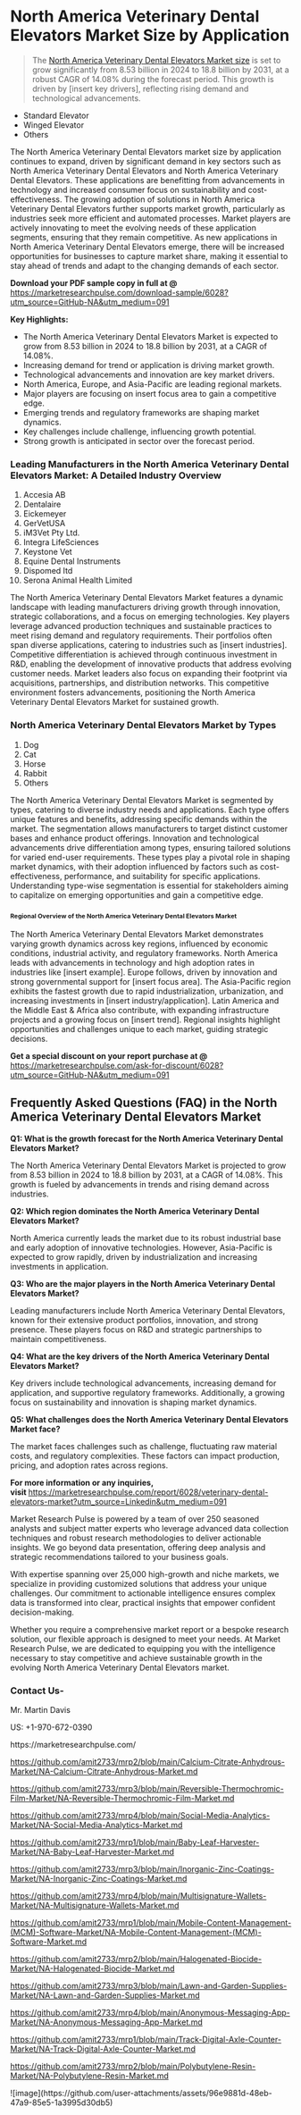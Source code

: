 <h1>North America Veterinary Dental Elevators Market&nbsp;Size by Application</h1><blockquote><p>The <a href="https://marketresearchpulse.com/download-sample/6028?utm_source=GitHub-NA&amp;utm_medium=091">North America Veterinary Dental Elevators Market size</a> is set to grow significantly from 8.53 billion in 2024 to 18.8 billion by 2031, at a robust CAGR of 14.08% during the forecast period. This growth is driven by [insert key drivers], reflecting rising demand and technological advancements.</p></blockquote><ul><li>Standard Elevator<li> Winged Elevator<li> Others</li></ul><p>The North America Veterinary Dental Elevators market size by application continues to expand, driven by significant demand in key sectors such as North America Veterinary Dental Elevators and North America Veterinary Dental Elevators. These applications are benefitting from advancements in technology and increased consumer focus on sustainability and cost-effectiveness. The growing adoption of solutions in North America Veterinary Dental Elevators further supports market growth, particularly as industries seek more efficient and automated processes. Market players are actively innovating to meet the evolving needs of these application segments, ensuring that they remain competitive. As new applications in North America Veterinary Dental Elevators emerge, there will be increased opportunities for businesses to capture market share, making it essential to stay ahead of trends and adapt to the changing demands of each sector.</p><p><strong>Download your PDF sample copy in full at @ </strong><a href="https://marketresearchpulse.com/download-sample/6028?utm_source=GitHub-NA&amp;utm_medium=091">https://marketresearchpulse.com/download-sample/6028?utm_source=GitHub-NA&amp;utm_medium=091</a></p><p><strong>Key Highlights: </strong></p><ul><li>The North America Veterinary Dental Elevators Market is expected to grow from 8.53 billion in 2024 to 18.8 billion by 2031, at a CAGR of 14.08%.</li><li>Increasing demand for trend or application is driving market growth.</li><li>Technological advancements and innovation are key market drivers.</li><li>North America, Europe, and Asia-Pacific are leading regional markets.</li><li>Major players are focusing on insert focus area to gain a competitive edge.</li><li>Emerging trends and regulatory frameworks are shaping market dynamics.</li><li>Key challenges include challenge, influencing growth potential.</li><li>Strong growth is anticipated in sector over the forecast period.</li></ul><h3>Leading Manufacturers in the North America Veterinary Dental Elevators Market: A Detailed Industry Overview</h3><ol><li>Accesia AB</li><li>Dentalaire</li><li>Eickemeyer</li><li>GerVetUSA</li><li>iM3Vet Pty Ltd.</li><li>Integra LifeSciences</li><li>Keystone Vet</li><li>Equine Dental Instruments</li><li>Dispomed Itd</li><li>Serona Animal Health Limited</li></ol><div class="flex max-w-full flex-col flex-grow"><div class="min-h-8 text-message flex w-full flex-col items-end gap-2 whitespace-normal break-words [.text-message+&amp;]:mt-5" dir="auto" data-message-author-role="assistant" data-message-id="fd8432e4-4910-450d-b182-61b7bfb0a01f" data-message-model-slug="gpt-4o"><div class="flex w-full flex-col gap-1 empty:hidden first:pt-[3px]"><div class="markdown prose w-full break-words dark:prose-invert light"><p>The North America Veterinary Dental Elevators Market features a dynamic landscape with leading manufacturers driving growth through innovation, strategic collaborations, and a focus on emerging technologies. Key players leverage advanced production techniques and sustainable practices to meet rising demand and regulatory requirements. Their portfolios often span diverse applications, catering to industries such as [insert industries]. Competitive differentiation is achieved through continuous investment in R&amp;D, enabling the development of innovative products that address evolving customer needs. Market leaders also focus on expanding their footprint via acquisitions, partnerships, and distribution networks. This competitive environment fosters advancements, positioning the North America Veterinary Dental Elevators Market for sustained growth.</p></div></div></div></div><h3>North America Veterinary Dental Elevators Market by Types</h3><ol><li>Dog<li> Cat<li> Horse<li> Rabbit<li> Others</li></ol><div class="flex max-w-full flex-col flex-grow"><div class="min-h-8 text-message flex w-full flex-col items-end gap-2 whitespace-normal break-words [.text-message+&amp;]:mt-5" dir="auto" data-message-author-role="assistant" data-message-id="084470be-0bb7-4664-bddf-5156b4f41249" data-message-model-slug="gpt-4o-mini"><div class="flex w-full flex-col gap-1 empty:hidden first:pt-[3px]"><div class="markdown prose w-full break-words dark:prose-invert light"><p>The North America Veterinary Dental Elevators Market is segmented by types, catering to diverse industry needs and applications. Each type offers unique features and benefits, addressing specific demands within the market. The segmentation allows manufacturers to target distinct customer bases and enhance product offerings. Innovation and technological advancements drive differentiation among types, ensuring tailored solutions for varied end-user requirements. These types play a pivotal role in shaping market dynamics, with their adoption influenced by factors such as cost-effectiveness, performance, and suitability for specific applications. Understanding type-wise segmentation is essential for stakeholders aiming to capitalize on emerging opportunities and gain a competitive edge.</p></div></div></div></div><h3><span style="font-size: 11px;">Regional Overview of the North America Veterinary Dental Elevators Market</span></h3><div class="flex max-w-full flex-col flex-grow"><div class="min-h-8 text-message flex w-full flex-col items-end gap-2 whitespace-normal break-words [.text-message+&amp;]:mt-5" dir="auto" data-message-author-role="assistant" data-message-id="e9038762-ce64-4e30-91c9-9bd413514231" data-message-model-slug="gpt-4o-mini"><div class="flex w-full flex-col gap-1 empty:hidden first:pt-[3px]"><div class="markdown prose w-full break-words dark:prose-invert light"><p>The North America Veterinary Dental Elevators Market demonstrates varying growth dynamics across key regions, influenced by economic conditions, industrial activity, and regulatory frameworks. North America leads with advancements in technology and high adoption rates in industries like [insert example]. Europe follows, driven by innovation and strong governmental support for [insert focus area]. The Asia-Pacific region exhibits the fastest growth due to rapid industrialization, urbanization, and increasing investments in [insert industry/application]. Latin America and the Middle East &amp; Africa also contribute, with expanding infrastructure projects and a growing focus on [insert trend]. Regional insights highlight opportunities and challenges unique to each market, guiding strategic decisions.</p></div></div></div></div><p><strong>Get a special discount on your report purchase at @ </strong><a href="https://marketresearchpulse.com/ask-for-discount/6028?utm_source=GitHub-NA&amp;utm_medium=091">https://marketresearchpulse.com/ask-for-discount/6028?utm_source=GitHub-NA&amp;utm_medium=091</a></p><h2>Frequently Asked Questions (FAQ) in the North America Veterinary Dental Elevators Market</h2><p><strong>Q1: What is the growth forecast for the North America Veterinary Dental Elevators Market?</strong></p><p>The North America Veterinary Dental Elevators Market is projected to grow from 8.53 billion in 2024 to 18.8 billion by 2031, at a CAGR of 14.08%. This growth is fueled by advancements in trends and rising demand across industries.</p><p><strong>Q2: Which region dominates the North America Veterinary Dental Elevators Market?</strong></p><p>North America currently leads the market due to its robust industrial base and early adoption of innovative technologies. However, Asia-Pacific is expected to grow rapidly, driven by industrialization and increasing investments in application.</p><p><strong>Q3: Who are the major players in the North America Veterinary Dental Elevators Market?</strong></p><p>Leading manufacturers include North America Veterinary Dental Elevators, known for their extensive product portfolios, innovation, and strong presence. These players focus on R&amp;D and strategic partnerships to maintain competitiveness.</p><p><strong>Q4: What are the key drivers of the North America Veterinary Dental Elevators Market?</strong></p><p>Key drivers include technological advancements, increasing demand for application, and supportive regulatory frameworks. Additionally, a growing focus on sustainability and innovation is shaping market dynamics.</p><p><strong>Q5: What challenges does the North America Veterinary Dental Elevators Market face?</strong></p><p>The market faces challenges such as challenge, fluctuating raw material costs, and regulatory complexities. These factors can impact production, pricing, and adoption rates across regions.</p><p><strong>For more information or any inquiries, visit&nbsp;</strong><a href="https://marketresearchpulse.com/report/6028/veterinary-dental-elevators-market?utm_source=Linkedin&utm_medium=091">https://marketresearchpulse.com/report/6028/veterinary-dental-elevators-market?utm_source=Linkedin&utm_medium=091</a></p><p>Market Research Pulse is powered by a team of over 250 seasoned analysts and subject matter experts who leverage advanced data collection techniques and robust research methodologies to deliver actionable insights. We go beyond data presentation, offering deep analysis and strategic recommendations tailored to your business goals.</p><p>With expertise spanning over 25,000 high-growth and niche markets, we specialize in providing customized solutions that address your unique challenges. Our commitment to actionable intelligence ensures complex data is transformed into clear, practical insights that empower confident decision-making.</p><p>Whether you require a comprehensive market report or a bespoke research solution, our flexible approach is designed to meet your needs. At Market Research Pulse, we are dedicated to equipping you with the intelligence necessary to stay competitive and achieve sustainable growth in the evolving North America Veterinary Dental Elevators market.</p><h3><strong>Contact Us-</strong></h3><p>Mr. Martin Davis</p><p>US: +1-970-672-0390</p><p>https://marketresearchpulse.com/</p><p><a href="https://github.com/amit2733/mrp2/blob/main/Calcium-Citrate-Anhydrous-Market/NA-Calcium-Citrate-Anhydrous-Market.md">https://github.com/amit2733/mrp2/blob/main/Calcium-Citrate-Anhydrous-Market/NA-Calcium-Citrate-Anhydrous-Market.md</a></p><p><a href="https://github.com/amit2733/mrp3/blob/main/Reversible-Thermochromic-Film-Market/NA-Reversible-Thermochromic-Film-Market.md">https://github.com/amit2733/mrp3/blob/main/Reversible-Thermochromic-Film-Market/NA-Reversible-Thermochromic-Film-Market.md</a></p><p><a href="https://github.com/amit2733/mrp4/blob/main/Social-Media-Analytics-Market/NA-Social-Media-Analytics-Market.md">https://github.com/amit2733/mrp4/blob/main/Social-Media-Analytics-Market/NA-Social-Media-Analytics-Market.md</a></p><p><a href="https://github.com/amit2733/mrp1/blob/main/Baby-Leaf-Harvester-Market/NA-Baby-Leaf-Harvester-Market.md">https://github.com/amit2733/mrp1/blob/main/Baby-Leaf-Harvester-Market/NA-Baby-Leaf-Harvester-Market.md</a></p><p><a href="https://github.com/amit2733/mrp3/blob/main/Inorganic-Zinc-Coatings-Market/NA-Inorganic-Zinc-Coatings-Market.md">https://github.com/amit2733/mrp3/blob/main/Inorganic-Zinc-Coatings-Market/NA-Inorganic-Zinc-Coatings-Market.md</a></p><p><a href="https://github.com/amit2733/mrp4/blob/main/Multisignature-Wallets-Market/NA-Multisignature-Wallets-Market.md">https://github.com/amit2733/mrp4/blob/main/Multisignature-Wallets-Market/NA-Multisignature-Wallets-Market.md</a></p><p><a href="https://github.com/amit2733/mrp1/blob/main/Mobile-Content-Management-(MCM)-Software-Market/NA-Mobile-Content-Management-(MCM)-Software-Market.md">https://github.com/amit2733/mrp1/blob/main/Mobile-Content-Management-(MCM)-Software-Market/NA-Mobile-Content-Management-(MCM)-Software-Market.md</a></p><p><a href="https://github.com/amit2733/mrp2/blob/main/Halogenated-Biocide-Market/NA-Halogenated-Biocide-Market.md">https://github.com/amit2733/mrp2/blob/main/Halogenated-Biocide-Market/NA-Halogenated-Biocide-Market.md</a></p><p><a href="https://github.com/amit2733/mrp3/blob/main/Lawn-and-Garden-Supplies-Market/NA-Lawn-and-Garden-Supplies-Market.md">https://github.com/amit2733/mrp3/blob/main/Lawn-and-Garden-Supplies-Market/NA-Lawn-and-Garden-Supplies-Market.md</a></p><p><a href="https://github.com/amit2733/mrp4/blob/main/Anonymous-Messaging-App-Market/NA-Anonymous-Messaging-App-Market.md">https://github.com/amit2733/mrp4/blob/main/Anonymous-Messaging-App-Market/NA-Anonymous-Messaging-App-Market.md</a></p><p><a href="https://github.com/amit2733/mrp1/blob/main/Track-Digital-Axle-Counter-Market/NA-Track-Digital-Axle-Counter-Market.md">https://github.com/amit2733/mrp1/blob/main/Track-Digital-Axle-Counter-Market/NA-Track-Digital-Axle-Counter-Market.md</a></p><p><a href="https://github.com/amit2733/mrp2/blob/main/Polybutylene-Resin-Market/NA-Polybutylene-Resin-Market.md">https://github.com/amit2733/mrp2/blob/main/Polybutylene-Resin-Market/NA-Polybutylene-Resin-Market.md</a></p>
![image](https://github.com/user-attachments/assets/96e9881d-48eb-47a9-85e5-1a3995d30db5)
